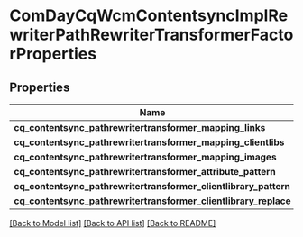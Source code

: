 # ComDayCqWcmContentsyncImplRewriterPathRewriterTransformerFactorProperties

## Properties
Name | Type | Description | Notes
------------ | ------------- | ------------- | -------------
**cq_contentsync_pathrewritertransformer_mapping_links** | [**\OpenAPI\Client\Model\ConfigNodePropertyArray**](ConfigNodePropertyArray.md) |  | [optional] 
**cq_contentsync_pathrewritertransformer_mapping_clientlibs** | [**\OpenAPI\Client\Model\ConfigNodePropertyArray**](ConfigNodePropertyArray.md) |  | [optional] 
**cq_contentsync_pathrewritertransformer_mapping_images** | [**\OpenAPI\Client\Model\ConfigNodePropertyArray**](ConfigNodePropertyArray.md) |  | [optional] 
**cq_contentsync_pathrewritertransformer_attribute_pattern** | [**\OpenAPI\Client\Model\ConfigNodePropertyString**](ConfigNodePropertyString.md) |  | [optional] 
**cq_contentsync_pathrewritertransformer_clientlibrary_pattern** | [**\OpenAPI\Client\Model\ConfigNodePropertyString**](ConfigNodePropertyString.md) |  | [optional] 
**cq_contentsync_pathrewritertransformer_clientlibrary_replace** | [**\OpenAPI\Client\Model\ConfigNodePropertyString**](ConfigNodePropertyString.md) |  | [optional] 

[[Back to Model list]](../README.md#documentation-for-models) [[Back to API list]](../README.md#documentation-for-api-endpoints) [[Back to README]](../README.md)


